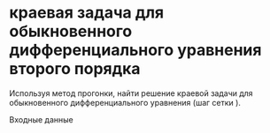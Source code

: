 # краевая задача для обыкновенного дифференциального уравнения второго порядка

Используя метод прогонки, найти решение краевой задачи для обыкновенного дифференциального уравнения (шаг сетки  ).

Входные данные
 
